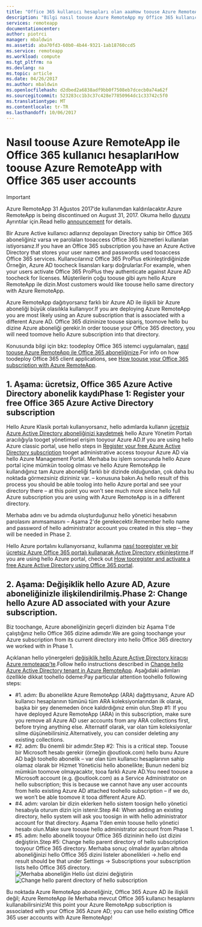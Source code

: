 ```yaml
---
title: "Office 365 kullanıcı hesapları olan aaaHow toouse Azure RemoteApp | Microsoft Docs"
description: "Bilgi nasıl toouse Azure RemoteApp my Office 365 kullanıcı hesapları"
services: remoteapp
documentationcenter: 
author: piotrci
manager: mbaldwin
ms.assetid: aba70fd3-60b0-4b44-9321-1ab18760ccd5
ms.service: remoteapp
ms.workload: compute
ms.tgt_pltfrm: na
ms.devlang: na
ms.topic: article
ms.date: 04/26/2017
ms.author: mbaldwin
ms.openlocfilehash: d2dbed2a6838adf9bb0f7508eb7dcecb0a74a62f
ms.sourcegitcommit: 523283cc1b3c37c428e77850964dc1c33742c5f0
ms.translationtype: MT
ms.contentlocale: tr-TR
ms.lasthandoff: 10/06/2017
---
```

# <a name="how-toouse-azure-remoteapp-with-office-365-user-accounts"></a><span data-ttu-id="781b9-103">Nasıl toouse Azure RemoteApp ile Office 365 kullanıcı hesapları</span><span class="sxs-lookup"><span data-stu-id="781b9-103">How toouse Azure RemoteApp with Office 365 user accounts</span></span>
> [!IMPORTANT]
> <span data-ttu-id="781b9-104">Azure RemoteApp 31 Ağustos 2017’de kullanımdan kaldırılacaktır.</span><span class="sxs-lookup"><span data-stu-id="781b9-104">Azure RemoteApp is being discontinued on August 31, 2017.</span></span> <span data-ttu-id="781b9-105">Okuma hello [duyuru](https://go.microsoft.com/fwlink/?linkid=821148) Ayrıntılar için.</span><span class="sxs-lookup"><span data-stu-id="781b9-105">Read hello [announcement](https://go.microsoft.com/fwlink/?linkid=821148) for details.</span></span>
> 
> 

<span data-ttu-id="781b9-106">Bir Azure Active kullanıcı adlarınız depolayan Directory sahip bir Office 365 aboneliğiniz varsa ve parolaları tooaccess Office 365 hizmetleri kullanılan istiyorsanız.</span><span class="sxs-lookup"><span data-stu-id="781b9-106">If you have an Office 365 subscription you have an Azure Active Directory that stores your user names and passwords used tooaccess Office 365 services.</span></span> <span data-ttu-id="781b9-107">Kullanıcılarınız Office 365 ProPlus etkinleştirdiğinizde Örneğin, Azure AD toocheck lisansları karşı doğrularlar.</span><span class="sxs-lookup"><span data-stu-id="781b9-107">For example, when your users activate Office 365 ProPlus they authenticate against Azure AD toocheck for licenses.</span></span> <span data-ttu-id="781b9-108">Müşterilerin çoğu toouse gibi aynı hello Azure RemoteApp ile dizin.</span><span class="sxs-lookup"><span data-stu-id="781b9-108">Most customers would like toouse hello same directory with Azure RemoteApp.</span></span>

<span data-ttu-id="781b9-109">Azure RemoteApp dağıtıyorsanız farklı bir Azure AD ile ilişkili bir Azure aboneliği büyük olasılıkla kullanıyor.</span><span class="sxs-lookup"><span data-stu-id="781b9-109">If you are deploying Azure RemoteApp you are most likely using an Azure subscription that is associated with a different Azure AD.</span></span> <span data-ttu-id="781b9-110">Office 365 dizininize toouse sipariş, toomove hello bu dizine Azure aboneliği gerekir.</span><span class="sxs-lookup"><span data-stu-id="781b9-110">In order toouse your Office 365 directory, you will need toomove hello Azure subscription into that directory.</span></span>

<span data-ttu-id="781b9-111">Konusunda bilgi için bkz: toodeploy Office 365 istemci uygulamaları, [nasıl toouse Azure RemoteApp ile Office 365 aboneliğinize](remoteapp-officesubscription.md).</span><span class="sxs-lookup"><span data-stu-id="781b9-111">For info on how toodeploy Office 365 client applications, see [How toouse your Office 365 subscription with Azure RemoteApp](remoteapp-officesubscription.md).</span></span>

## <a name="phase-1-register-your-free-office-365-azure-active-directory-subscription"></a><span data-ttu-id="781b9-112">1. Aşama: ücretsiz, Office 365 Azure Active Directory abonelik kaydı</span><span class="sxs-lookup"><span data-stu-id="781b9-112">Phase 1: Register your free Office 365 Azure Active Directory subscription</span></span>
<span data-ttu-id="781b9-113">Hello Azure Klasik portalı kullanıyorsanız, hello adımlarda kullanın [ücretsiz Azure Active Directory aboneliğinizi kaydetmek](https://technet.microsoft.com/library/dn832618.aspx) hello Azure Yönetim Portalı aracılığıyla tooget yönetimsel erişim tooyour Azure AD.</span><span class="sxs-lookup"><span data-stu-id="781b9-113">If you are using hello Azure classic portal, use hello steps in [Register your free Azure Active Directory subscription](https://technet.microsoft.com/library/dn832618.aspx) tooget administrative access tooyour Azure AD via hello Azure Management Portal.</span></span> <span data-ttu-id="781b9-114">Merhaba bu işlem sonucunda hello Azure portal içine mümkün toolog olması ve hello Azure RemoteApp ile kullandığınız tam Azure aboneliği farklı bir dizinde olduğundan, çok daha bu noktada görmezsiniz dizininiz var. – konusuna bakın.</span><span class="sxs-lookup"><span data-stu-id="781b9-114">As hello result of this process you should be able toolog into hello Azure portal and see your directory there – at this point you won’t see much more since hello full Azure subscription you are using with Azure RemoteApp is in a different directory.</span></span>

<span data-ttu-id="781b9-115">Merhaba adını ve bu adımda oluşturduğunuz hello yönetici hesabının parolasını anımsamasını – Aşama 2'de gerekecektir.</span><span class="sxs-lookup"><span data-stu-id="781b9-115">Remember hello name and password of hello administrator account you created in this step – they will be needed in Phase 2.</span></span>

<span data-ttu-id="781b9-116">Hello Azure portalını kullanıyorsanız, kullanıma [nasıl tooregister ve bir ücretsiz Azure Office 365 portalı kullanarak Active Directory etkinleştirme](http://azureblogger.com/2016/01/how-to-register-and-activate-a-free-azure-active-directory-using-office-365-portal/).</span><span class="sxs-lookup"><span data-stu-id="781b9-116">If you are using hello Azure portal, check out [How tooregister and activate a free Azure Active Directory using Office 365 portal](http://azureblogger.com/2016/01/how-to-register-and-activate-a-free-azure-active-directory-using-office-365-portal/).</span></span>

## <a name="phase-2-change-hello-azure-ad-associated-with-your-azure-subscription"></a><span data-ttu-id="781b9-117">2. Aşama: Değişiklik hello Azure AD, Azure aboneliğinizle ilişkilendirilmiş.</span><span class="sxs-lookup"><span data-stu-id="781b9-117">Phase 2: Change hello Azure AD associated with your Azure subscription.</span></span>
<span data-ttu-id="781b9-118">Biz toochange, Azure aboneliğinizin geçerli dizinden biz Aşama 1'de çalıştığınız hello Office 365 dizine adımıdır.</span><span class="sxs-lookup"><span data-stu-id="781b9-118">We are going toochange your Azure subscription from its current directory into hello Office 365 directory we worked with in Phase 1.</span></span>

<span data-ttu-id="781b9-119">Açıklanan hello yönergeleri [değişiklik hello Azure Active Directory kiracısı Azure remoteapp'te](remoteapp-changetenant.md).</span><span class="sxs-lookup"><span data-stu-id="781b9-119">Follow hello instructions described in [Change hello Azure Active Directory tenant in Azure RemoteApp](remoteapp-changetenant.md).</span></span> <span data-ttu-id="781b9-120">Aşağıdaki adımları özellikle dikkat toohello ödeme:</span><span class="sxs-lookup"><span data-stu-id="781b9-120">Pay particular attention toohello following steps:</span></span>

* <span data-ttu-id="781b9-121">#1. adım: Bu abonelikte Azure RemoteApp (ARA) dağıttıysanız, Azure AD kullanıcı hesaplarının tümünü tüm ARA koleksiyonlarından ilk olarak, başka bir şey denemeden önce kaldırdığınız emin olun.</span><span class="sxs-lookup"><span data-stu-id="781b9-121">Step #1: If you have deployed Azure RemoteApp (ARA) in this subscription, make sure you remove all Azure AD user accounts from any ARA collections first, before trying anything else.</span></span> <span data-ttu-id="781b9-122">Alternatif olarak, var olan tüm koleksiyonlar silme düşünebilirsiniz.</span><span class="sxs-lookup"><span data-stu-id="781b9-122">Alternatively, you can consider deleting any existing collections.</span></span>
* <span data-ttu-id="781b9-123">#2. adım: Bu önemli bir adımdır.</span><span class="sxs-lookup"><span data-stu-id="781b9-123">Step #2: This is a critical step.</span></span> <span data-ttu-id="781b9-124">Toouse bir Microsoft hesabı gerekir (örneğin @outlook.com) hello bunu Azure AD bağlı toohello abonelik – var olan tüm kullanıcı hesaplarının sahip olamaz olarak bir Hizmet Yöneticisi hello abonelikte; Bunun nedeni biz mümkün toomove olmayacaktır, tooa farklı Azure AD.</span><span class="sxs-lookup"><span data-stu-id="781b9-124">You need toouse a Microsoft account (e.g. @outlook.com) as a Service Administrator on hello subscription; this is because we cannot have any user accounts from hello existing Azure AD attached toohello subscription – if we do, we won’t be able toomove it tooa different Azure AD.</span></span>
* <span data-ttu-id="781b9-125">#4. adım: varolan bir dizin eklerken hello sistem toosign hello yönetici hesabıyla oturum dizin için istenir.</span><span class="sxs-lookup"><span data-stu-id="781b9-125">Step #4: When adding an existing directory, hello system will ask you toosign in with hello administrator account for that directory.</span></span> <span data-ttu-id="781b9-126">Aşama 1'den emin toouse hello yönetici hesabı olun.</span><span class="sxs-lookup"><span data-stu-id="781b9-126">Make sure toouse hello administrator account from Phase 1.</span></span>
* <span data-ttu-id="781b9-127">#5. adım: hello abonelik tooyour Office 365 dizininin hello üst dizini değiştirin.</span><span class="sxs-lookup"><span data-stu-id="781b9-127">Step #5: Change hello parent directory of hello subscription tooyour Office 365 directory.</span></span> <span data-ttu-id="781b9-128">Merhaba sonuç olmalıdır ayarları altında aboneliğinizi hello Office 365 dizini listeler abonelikleri ->.</span><span class="sxs-lookup"><span data-stu-id="781b9-128">hello end result should be that under Settings -> Subscriptions your subscription lists hello Office 365 directory.</span></span> 
  <span data-ttu-id="781b9-129">![Merhaba aboneliğin Hello üst dizini değiştirin](./media/remoteapp-o365user/settings.png)</span><span class="sxs-lookup"><span data-stu-id="781b9-129">![Change hello parent directory of hello subscription](./media/remoteapp-o365user/settings.png)</span></span>

<span data-ttu-id="781b9-130">Bu noktada Azure RemoteApp aboneliğiniz, Office 365 Azure AD ile ilişkili değil; Azure RemoteApp ile Merhaba mevcut Office 365 kullanıcı hesaplarını kullanabilirsiniz!</span><span class="sxs-lookup"><span data-stu-id="781b9-130">At this point your Azure RemoteApp subscription is associated with your Office 365 Azure AD; you can use hello existing Office 365 user accounts with Azure RemoteApp!</span></span>

